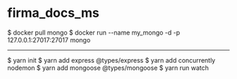 # firma_docs_ms

$ docker pull mongo
$ docker run --name my_mongo -d -p 127.0.0.1:27017:27017 mongo

-----------------------------------------------------------------------------

$ yarn init
$ yarn add express @types/express
$ yarn add concurrently nodemon
$ yarn add mongoose @types/mongoose
$ yarn run watch
